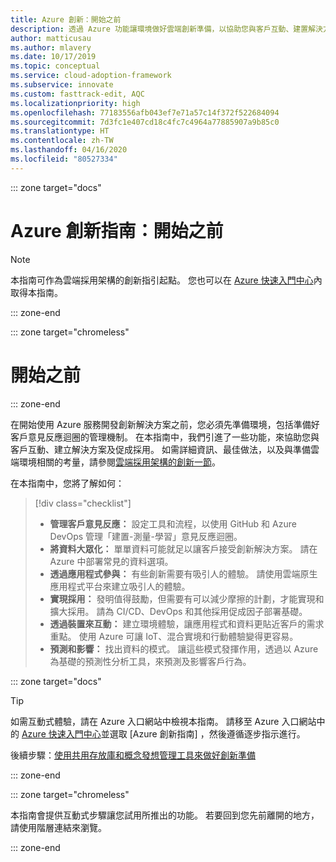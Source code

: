```yaml
---
title: Azure 創新：開始之前
description: 透過 Azure 功能讓環境做好雲端創新準備，以協助您與客戶互動、建置解決方案以及推動採用。
author: matticusau
ms.author: mlavery
ms.date: 10/17/2019
ms.topic: conceptual
ms.service: cloud-adoption-framework
ms.subservice: innovate
ms.custom: fasttrack-edit, AQC
ms.localizationpriority: high
ms.openlocfilehash: 77183556afb043ef7e71a57c14f372f522684094
ms.sourcegitcommit: 7d3fc1e407cd18c4fc7c4964a77885907a9b85c0
ms.translationtype: HT
ms.contentlocale: zh-TW
ms.lasthandoff: 04/16/2020
ms.locfileid: "80527334"
---
```

::: zone target="docs"

# <a name="azure-innovation-guide-before-you-start"></a>Azure 創新指南：開始之前

> [!NOTE]
> 本指南可作為雲端採用架構的創新指引起點。 您也可以在 [Azure 快速入門中心](https://portal.azure.com/?feature.quickstart=true#blade/Microsoft_Azure_Resources/QuickstartCenterBlade)內取得本指南。

::: zone-end

::: zone target="chromeless"

# <a name="before-you-start"></a>開始之前

::: zone-end

在開始使用 Azure 服務開發創新解決方案之前，您必須先準備環境，包括準備好客戶意見反應迴圈的管理機制。 在本指南中，我們引進了一些功能，來協助您與客戶互動、建立解決方案及促成採用。 如需詳細資訊、最佳做法，以及與準備雲端環境相關的考量，請參閱[雲端採用架構的創新一節](../index.md)。

在本指南中，您將了解如何：

> [!div class="checklist"]
>
> - **管理客戶意見反應：** 設定工具和流程，以使用 GitHub 和 Azure DevOps 管理「建置-測量-學習」意見反應迴圈。
> - **將資料大眾化：** 單單資料可能就足以讓客戶接受創新解決方案。 請在 Azure 中部署常見的資料選項。
> - **透過應用程式參與：** 有些創新需要有吸引人的體驗。 請使用雲端原生應用程式平台來建立吸引人的體驗。
> - **實現採用：** 發明值得鼓勵，但需要有可以減少摩擦的計劃，才能實現和擴大採用。 請為 CI/CD、DevOps 和其他採用促成因子部署基礎。
> - **透過裝置來互動：** 建立環境體驗，讓應用程式和資料更貼近客戶的需求重點。 使用 Azure 可讓 IoT、混合實境和行動體驗變得更容易。
> - **預測和影響：** 找出資料的模式。 讓這些模式發揮作用，透過以 Azure 為基礎的預測性分析工具，來預測及影響客戶行為。

::: zone target="docs"

> [!TIP]
> 如需互動式體驗，請在 Azure 入口網站中檢視本指南。 請移至 Azure 入口網站中的 [Azure 快速入門中心](https://portal.azure.com/?feature.quickstart=true#blade/Microsoft_Azure_Resources/QuickstartCenterBlade)並選取 [Azure 創新指南]  ，然後遵循逐步指示進行。

後續步驟：[使用共用存放庫和概念發想管理工具來做好創新準備](./adoption.md)

::: zone-end

::: zone target="chromeless"

本指南會提供互動式步驟讓您試用所推出的功能。 若要回到您先前離開的地方，請使用階層連結來瀏覽。

::: zone-end
